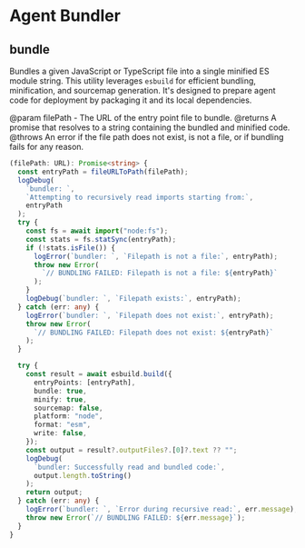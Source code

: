 # Agent Bundler

## bundle

Bundles a given JavaScript or TypeScript file into a single minified ES module string.
This utility leverages `esbuild` for efficient bundling, minification, and sourcemap generation.
It's designed to prepare agent code for deployment by packaging it and its local dependencies.

@param filePath - The URL of the entry point file to bundle.
@returns A promise that resolves to a string containing the bundled and minified code.
@throws An error if the file path does not exist, is not a file, or if bundling fails for any reason.

```typescript
(filePath: URL): Promise<string> {
  const entryPath = fileURLToPath(filePath);
  logDebug(
    `bundler: `,
    `Attempting to recursively read imports starting from:`,
    entryPath
  );
  try {
    const fs = await import("node:fs");
    const stats = fs.statSync(entryPath);
    if (!stats.isFile()) {
      logError(`bundler: `, `Filepath is not a file:`, entryPath);
      throw new Error(
        `// BUNDLING FAILED: Filepath is not a file: ${entryPath}`
      );
    }
    logDebug(`bundler: `, `Filepath exists:`, entryPath);
  } catch (err: any) {
    logError(`bundler: `, `Filepath does not exist:`, entryPath);
    throw new Error(
      `// BUNDLING FAILED: Filepath does not exist: ${entryPath}`
    );
  }

  try {
    const result = await esbuild.build({
      entryPoints: [entryPath],
      bundle: true,
      minify: true,
      sourcemap: false,
      platform: "node",
      format: "esm",
      write: false,
    });
    const output = result?.outputFiles?.[0]?.text ?? "";
    logDebug(
      `bundler: Successfully read and bundled code:`,
      output.length.toString()
    );
    return output;
  } catch (err: any) {
    logError(`bundler: `, `Error during recursive read:`, err.message);
    throw new Error(`// BUNDLING FAILED: ${err.message}`);
  }
}
```

